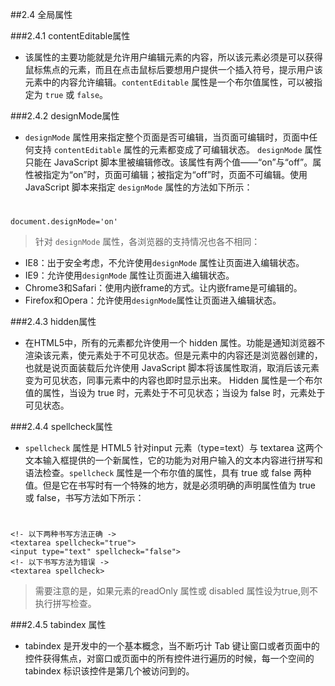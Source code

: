 ##2.4 全局属性

###2.4.1 contentEditable属性
- 该属性的主要功能就是允许用户编辑元素的内容，所以该元素必须是可以获得鼠标焦点的元素，而且在点击鼠标后要想用户提供一个插入符号，提示用户该元素中的内容允许编辑。`contentEditable` 属性是一个布尔值属性，可以被指定为 `true` 或 `false`。


###2.4.2 designMode属性
- `designMode` 属性用来指定整个页面是否可编辑，当页面可编辑时，页面中任何支持 `contentEditable` 属性的元素都变成了可编辑状态。 `designMode` 属性只能在 JavaScript 脚本里被编辑修改。该属性有两个值——“on”与“off”。属性被指定为“on”时，页面可编辑；被指定为“off”时，页面不可编辑。使用 JavaScript 脚本来指定 `designMode` 属性的方法如下所示：
#
	document.designMode='on'
> 针对 `designMode` 属性，各浏览器的支持情况也各不相同：

- IE8：出于安全考虑，不允许使用`designMode` 属性让页面进入编辑状态。
- IE9：允许使用`designMode` 属性让页面进入编辑状态。
- Chrome3和Safari：使用内嵌frame的方式。让内嵌frame是可编辑的。
- Firefox和Opera：允许使用`designMode`属性让页面进入编辑状态。


###2.4.3 hidden属性
- 在HTML5中，所有的元素都允许使用一个 hidden 属性。功能是通知浏览器不渲染该元素，使元素处于不可见状态。但是元素中的内容还是浏览器创建的，也就是说页面装载后允许使用 JavaScript 脚本将该属性取消，取消后该元素变为可见状态，同事元素中的内容也即时显示出来。 Hidden 属性是一个布尔值的属性，当设为 true 时，元素处于不可见状态；当设为 false 时，元素处于可见状态。


###2.4.4 spellcheck属性
- `spellcheck` 属性是 HTML5 针对input 元素（type=text）与 textarea 这两个文本输入框提供的一个新属性，它的功能为对用户输入的文本内容进行拼写和语法检查。`spellcheck` 属性是一个布尔值的属性，具有 true 或 false 两种值。但是它在书写时有一个特殊的地方，就是必须明确的声明属性值为 true 或 false，书写方法如下所示：
#
	<!- 以下两种书写方法正确 ->
	<textarea spellcheck="true">
	<input type="text" spellcheck="false">
	<!- 以下书写方法为错误 ->
	<textarea spellcheck>

> 需要注意的是，如果元素的readOnly 属性或 disabled 属性设为true,则不执行拼写检查。

###2.4.5 tabindex 属性
- tabindex 是开发中的一个基本概念，当不断巧计 Tab 键让窗口或者页面中的控件获得焦点，对窗口或页面中的所有控件进行遍历的时候，每一个空间的 tabindex 标识该控件是第几个被访问到的。
